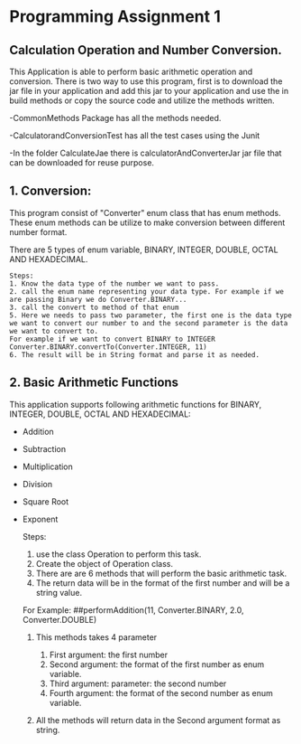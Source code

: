# Programming Assignment 1
## Calculation Operation and Number Conversion. 

This Application is able to perform basic arithmetic operation and conversion. 
There is two way to use this program, first is to download the jar file in your application and add this jar to your application and use the in build methods or copy the source code and utilize the methods written. 

-CommonMethods Package has all the methods needed. 

-CalculatorandConversionTest has all the test cases using the Junit

-In the folder CalculateJae there is calculatorAndConverterJar jar file that can be downloaded for reuse purpose. 


## 1. Conversion: 
This program consist of "Converter" enum class that has enum methods. These enum methods can be utilize to make conversion between different number format. 

There are 5 types of enum variable, BINARY, INTEGER, DOUBLE, OCTAL AND HEXADECIMAL. 

	Steps: 
	1. Know the data type of the number we want to pass. 
	2. call the enum name representing your data type. For example if we are passing Binary we do Converter.BINARY...		
	3. call the convert to method of that enum
	5. Here we needs to pass two parameter, the first one is the data type we want to convert our number to and the second parameter is the data we want to convert to.
	For example if we want to convert BINARY to INTEGER 
	Converter.BINARY.convertTo(Converter.INTEGER, 11)
	6. The result will be in String format and parse it as needed. 
	
	
## 2. Basic Arithmetic  Functions
This application supports following arithmetic functions for BINARY, INTEGER, DOUBLE, OCTAL AND HEXADECIMAL: 

- Addition

- Subtraction

- Multiplication

- Division

- Square Root

- Exponent


	Steps: 
	1. use the class Operation to perform this task. 
	2. Create the object of Operation class. 
	3. There are are 6 methods that will perform the basic arithmetic task. 
	4. The return data will be in the format of the first number and will be a string value. 
	
	For Example: 
	##performAddition(11, Converter.BINARY, 2.0, Converter.DOUBLE)
	
	1. This methods takes 4 parameter
		1. First argument: the first number
		2. Second argument: the format of the first number as enum variable.
		3. Third argument: parameter: the second number
		4. Fourth argument: the format of the second number as enum variable.  
		
	2. All the methods will return data in the Second argument format as string. 
	
